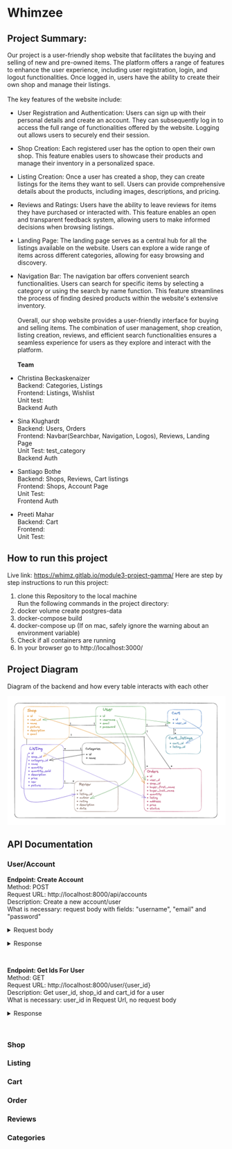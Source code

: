 # Whimzee

## Project Summary:
Our project is a user-friendly shop website that facilitates the buying and selling of new and pre-owned items. The platform offers a range of features to enhance the user experience, including user registration, login, and logout functionalities. Once logged in, users have the ability to create their own shop and manage their listings.
\
\
The key features of the website include:
* User Registration and Authentication: Users can sign up with their personal details and create an account. They can subsequently log in to access the full range of functionalities offered by the website. Logging out allows users to securely end their session.
* Shop Creation: Each registered user has the option to open their own shop. This feature enables users to showcase their products and manage their inventory in a personalized space.
* Listing Creation: Once a user has created a shop, they can create listings for the items they want to sell. Users can provide comprehensive details about the products, including images, descriptions, and pricing.
* Reviews and Ratings: Users have the ability to leave reviews for items they have purchased or interacted with. This feature enables an open and transparent feedback system, allowing users to make informed decisions when browsing listings.
* Landing Page: The landing page serves as a central hub for all the listings available on the website. Users can explore a wide range of items across different categories, allowing for easy browsing and discovery.
* Navigation Bar: The navigation bar offers convenient search functionalities. Users can search for specific items by selecting a category or using the search by name function. This feature streamlines the process of finding desired products within the website's extensive inventory.
\
\
Overall, our shop website provides a user-friendly interface for buying and selling items. The combination of user management, shop creation, listing creation, reviews, and efficient search functionalities ensures a seamless experience for users as they explore and interact with the platform.
\
\
**Team**

* Christina Beckaskenaizer \
Backend: Categories, Listings \
Frontend: Listings, Wishlist \
Unit test: \
Backend Auth

* Sina Klughardt \
Backend: Users, Orders \
Frontend: Navbar(Searchbar, Navigation, Logos), Reviews, Landing Page \
Unit Test: test_category \
Backend Auth
* Santiago Bothe \
Backend: Shops, Reviews, Cart listings \
Frontend: Shops, Account Page \
Unit Test: \
Frontend Auth
* Preeti Mahar \
Backend: Cart \
Frontend: \
Unit Test:

## How to run this project
Live link: https://whimz.gitlab.io/module3-project-gamma/
Here are step by step instructions to run this project:
1. clone this Repository to the local machine \
Run the following commands in the project directory:
2. docker volume create postgres-data
2. docker-compose build
3. docker-compose up
(If on mac, safely ignore the warning about an environment variable)
4. Check if all containers are running
5. In your browser go to http://localhost:3000/

## Project Diagram

Diagram of the backend and how every table interacts with each other

![Alt text](excalidraw.png)

## API Documentation

### User/Account
**Endpoint: Create Account** \
Method: POST \
Request URL: http://localhost:8000/api/accounts \
Description: Create a new account/user \
What is necessary: request body with fields: "username", "email" and "password"
<p>
<details>
<summary>Request body</summary>
![Alt text](screenshots/create_user_request.png)
</details>
</p>
<p>
<details>
<summary>Response</summary>
![Alt text](screenshots/create_user_response.png)
</details>
</p>
<br>

**Endpoint: Get Ids For User** \
Method: GET \
Request URL: http://localhost:8000/user/{user_id} \
Description: Get user_id, shop_id and cart_id for a user \
What is necessary: user_id in Request Url, no request body
<p>
<details>
<summary>Response</summary>
![Alt text](screenshots/get_user_ids_response.png)
</details>
</p>
<br>

### Shop

### Listing

### Cart

### Order

### Reviews

### Categories
